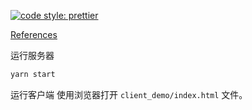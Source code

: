 [![code style: prettier](https://img.shields.io/badge/code_style-prettier-ff69b4.svg?style=flat-square)](https://github.com/prettier/prettier)

[References](https://github.com/websockets/ws/tree/master/examples/express-session-parse)

运行服务器

```sh
yarn start
```

运行客户端
使用浏览器打开 `client_demo/index.html` 文件。
